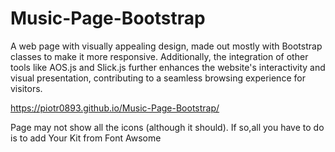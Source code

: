 # Music-Page-Bootstrap
A web page with visually appealing design, made out mostly with Bootstrap classes to make it more responsive. Additionally, the integration of other tools like AOS.js and Slick.js further enhances the website's interactivity and visual presentation, contributing to a seamless browsing experience for visitors.

https://piotr0893.github.io/Music-Page-Bootstrap/

Page may not show all the icons (although it should). If so,all you have to do is to add Your Kit from Font Awsome
